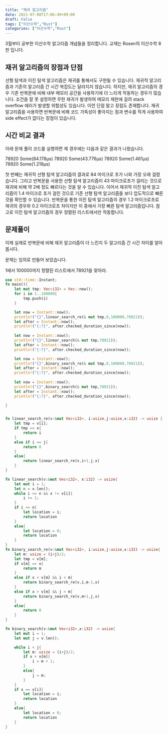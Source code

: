 ```yaml
---
title: "재귀 알고리즘"
date: 2021-07-08T17:06:49+09:00
draft: False
tags: ["이산수학","Rust"]
categories: ["이산수학","Rust"]
---
```


3월부터 공부한 이산수학 알고리즘 개념들을 정리합니다. 교재는 Rosen의 이산수학 8판 입니다.

## 재귀 알고리즘의 장점과 단점

선형 탐색과 이진 탐색 알고리즘은 재귀를 통해서도 구현될 수 있습니다. 재귀적 알고리즘과 기존의 알고리즘 간 시간 복잡도는 달라지지 않습니다. 하지만, 재귀 알고리즘의 경우 기존 반복문에 비해 내부 메모리 공간을 사용하기에 더 느리게 작동하는 경우가 많습니다. 조건을 잘 못 설정하면 무한 재귀가 발생하여 메모리 제한에 걸려 stack overflow 에러가 발생할 위험성도 있습니다. 이런 단점 말고 장점도 존재합니다. 재귀 알고리즘을 사용하면 반복문에 비해 코드 가독성이 좋아지는 점과 변수를 적게 사용하여 side effect가 없다는 장점이 있습니다.

## 시간 비교 결과

아래 문제 풀이 코드를 실행하면 제 경우에는 다음과 같은 결과가 나왔습니다.

78920
Some(84.178µs)
78920
Some(43.776µs)
78920
Some(1.461µs)
78920
Some(1.219µs)

첫 번째는 재귀적 선형 탐색 알고리즘의 결과로 84 마이크로 초가 나와 가장 오래 걸렸습니다. 그리고 반복문을 사용한 선형 탐색 알고리즘이 43 마이크로초가 걸리는 것으로 재귀에 비해 약 2배 정도 빠르다는 것을 알 수 있습니다. 이어서 재귀적 이진 탐색 알고리즘이 1.4 마이크로 초가 걸린 것으로 기존 선형 탐색 알고리즘들 보다 압도적으로 빠른 것을 확인할 수 있습니다. 반복문을 통한 이진 탐색 알고리즘의 경우 1.2 마이크로초로 재귀의 경우와 0.2 마이크로초 차이지만 이 중에서 가장 빠른 탐색 알고리즘입니다. 참고로 이진 탐색 알고리즘의 경우 정렬된 리스트에서만 작동합니다.

## 문제풀이

이제 실제로 반복문에 비해 재귀 알고리즘이 더 느린지 두 알고리즘 간 시간 차이를 알아봅시다.

문제는 임의로 만들어 보았습니다.

1에서 100000까지 정렬된 리스트에서 78921을 찾아라.

```Rust
use std::time::Instant;
fn main(){
    let mut tmp: Vec<i32> = Vec::new();
    for i in 1..100000{
        tmp.push(i)
    }

    let now = Instant::now();
    println!("{}",linear_search_re(& mut tmp,0,100000,78921));
    let after = Instant::now();
    println!("{:?}", after.checked_duration_since(now));
    
    let now = Instant::now();
    println!("{}",linear_search(& mut tmp,78921));
    let after = Instant::now();
    println!("{:?}", after.checked_duration_since(now));

    let now = Instant::now();
    println!("{}",binary_search_re(& mut tmp,0,100000,78921));
    let after = Instant::now();
    println!("{:?}", after.checked_duration_since(now));
    
    let now = Instant::now();
    println!("{}",binary_search(& mut tmp,78921));
    let after = Instant::now();
    println!("{:?}", after.checked_duration_since(now));

}


fn linear_search_re(v:&mut Vec<i32>, i:usize,j:usize,x:i32) -> usize {
    let tmp = v[i];
    if tmp == x{
        return i
    }
    else if i == j{
        return 0
    }
    else{
        return linear_search_re(v,i+1,j,x)
    }
}

fn linear_search(v:&mut Vec<i32>, x:i32) -> usize{
    let mut i = 1;
    let n = v.len();
    while i <= n && x != v[i]{
        i += 1;
    }
    if i <= n{
        let location = i;
        return location
    }
    else{
        let location = 0;
        return location
    }
}
fn binary_search_re(v:&mut Vec<i32>, i:usize,j:usize,x:i32) -> usize{
    let m: usize = (i+j)/2;
    let tmp = v[m];
    if v[m] == x{
        return m
    }
    else if x < v[m] && i < m{
        return binary_search_re(v,i,m-1,x)
    }
    else if x > v[m] && j > m{
        return binary_search_re(v,m+1,j,x)
    }
    else{
        return 0
    }
}

fn binary_search(v:&mut Vec<i32>,x:i32) -> usize{
    let mut i = 1;
    let mut j = v.len();

    while i < j{
        let m: usize = (i+j)/2;
        if x > v[m]{
            i = m + 1;
        }
        else{
            j = m;
        }
    }
    if x == v[i]{
        let location = i;
        return location
    }
    else{
        let location = 0;
        return location
    }
}
```
